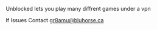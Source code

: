 Unblocked lets you play many diffrent games under a vpn





















































If Issues Contact gr8amu@bluhorse.ca
